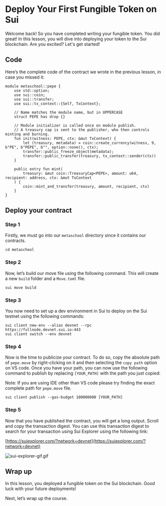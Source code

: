 # Deploy Your First Fungible Token on Sui

Welcome back! So you have completed writing your fungible token. You did great! In this lesson, you will dive into deploying your token to the Sui blockchain. Are you excited? Let's get started!

## Code

Here’s the complete code of the contract we wrote in the previous lesson, in case you missed it:

```
module metaschool::pepe {
    use std::option;
    use sui::coin;
    use sui::transfer;
    use sui::tx_context::{Self, TxContext};

    // Name matches the module name, but in UPPERCASE
    struct PEPE has drop {}

    // Module initializer is called once on module publish.
    // A treasury cap is sent to the publisher, who then controls minting and burning.
    fun init(witness: PEPE, ctx: &mut TxContext) {
        let (treasury, metadata) = coin::create_currency(witness, 9, b"PE", b"PEPE", b"", option::none(), ctx);
        transfer::public_freeze_object(metadata);
        transfer::public_transfer(treasury, tx_context::sender(ctx))
    }

    public entry fun mint(
        treasury: &mut coin::TreasuryCap<PEPE>, amount: u64, recipient: address, ctx: &mut TxContext
    ) {
        coin::mint_and_transfer(treasury, amount, recipient, ctx)
    }
}
```

## Deploy your contract

### Step 1

Firstly, we must go into our `metaschool` directory since it contains our contracts.

```
cd metaschool
```

### Step 2

Now, let’s build our move file using the following command. This will create a new `build` folder and a `Move.toml` file. 

```
sui move build
```

### Step 3

You now need to set up a dev environment in Sui to deploy on the Sui testnet using the following commands: 

```
sui client new-env --alias devnet --rpc https://fullnode.devnet.sui.io:443
sui client switch --env devnet
```

### Step 4

Now is the time to publicize your contract. To do so, copy the absolute path of `pepe.move` by right-clicking on it and then selecting the `copy path` option on VS code. Once you have your path, you can now use the following command to publish by replacing `[YOUR_PATH]` with the path you just copied: 

Note: If you are using IDE other than VS code please try finding the exact complete path for `pepe.move` file.

```
sui client publish --gas-budget 100000000 [YOUR_PATH]
```

### Step 5

Now that you have published the contract, you will get a long output. Scroll and copy the transaction digest. You can use this transaction digest to search for your transaction using Sui Explorer using the following link: 

[https://suiexplorer.com/?network=devnet](https://suiexplorer.com/?network=devnet)

![sui-explorer-gif.gif](https://github.com/0xmetaschool/Learning-Projects/blob/main/assests_for_all/assests_for_sui_c3/sui-explorer-gif.gif?raw=true)

## Wrap up

In this lesson, you deployed a fungible token on the Sui blockchain. Good luck with your future deployments!

Next, let’s wrap up the course.